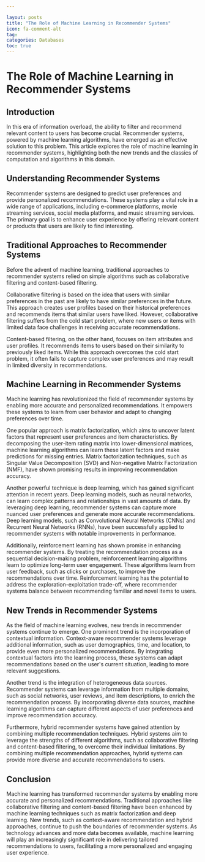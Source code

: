 ```yaml
---

layout: posts
title: "The Role of Machine Learning in Recommender Systems"
icon: fa-comment-alt
tag:      
categories: Databases
toc: true
---
```




# The Role of Machine Learning in Recommender Systems

## Introduction
In this era of information overload, the ability to filter and recommend relevant content to users has become crucial. Recommender systems, powered by machine learning algorithms, have emerged as an effective solution to this problem. This article explores the role of machine learning in recommender systems, highlighting both the new trends and the classics of computation and algorithms in this domain.

## Understanding Recommender Systems
Recommender systems are designed to predict user preferences and provide personalized recommendations. These systems play a vital role in a wide range of applications, including e-commerce platforms, movie streaming services, social media platforms, and music streaming services. The primary goal is to enhance user experience by offering relevant content or products that users are likely to find interesting.

## Traditional Approaches to Recommender Systems
Before the advent of machine learning, traditional approaches to recommender systems relied on simple algorithms such as collaborative filtering and content-based filtering.

Collaborative filtering is based on the idea that users with similar preferences in the past are likely to have similar preferences in the future. This approach creates user profiles based on their historical preferences and recommends items that similar users have liked. However, collaborative filtering suffers from the cold start problem, where new users or items with limited data face challenges in receiving accurate recommendations.

Content-based filtering, on the other hand, focuses on item attributes and user profiles. It recommends items to users based on their similarity to previously liked items. While this approach overcomes the cold start problem, it often fails to capture complex user preferences and may result in limited diversity in recommendations.

## Machine Learning in Recommender Systems
Machine learning has revolutionized the field of recommender systems by enabling more accurate and personalized recommendations. It empowers these systems to learn from user behavior and adapt to changing preferences over time.

One popular approach is matrix factorization, which aims to uncover latent factors that represent user preferences and item characteristics. By decomposing the user-item rating matrix into lower-dimensional matrices, machine learning algorithms can learn these latent factors and make predictions for missing entries. Matrix factorization techniques, such as Singular Value Decomposition (SVD) and Non-negative Matrix Factorization (NMF), have shown promising results in improving recommendation accuracy.

Another powerful technique is deep learning, which has gained significant attention in recent years. Deep learning models, such as neural networks, can learn complex patterns and relationships in vast amounts of data. By leveraging deep learning, recommender systems can capture more nuanced user preferences and generate more accurate recommendations. Deep learning models, such as Convolutional Neural Networks (CNNs) and Recurrent Neural Networks (RNNs), have been successfully applied to recommender systems with notable improvements in performance.

Additionally, reinforcement learning has shown promise in enhancing recommender systems. By treating the recommendation process as a sequential decision-making problem, reinforcement learning algorithms learn to optimize long-term user engagement. These algorithms learn from user feedback, such as clicks or purchases, to improve the recommendations over time. Reinforcement learning has the potential to address the exploration-exploitation trade-off, where recommender systems balance between recommending familiar and novel items to users.

## New Trends in Recommender Systems
As the field of machine learning evolves, new trends in recommender systems continue to emerge. One prominent trend is the incorporation of contextual information. Context-aware recommender systems leverage additional information, such as user demographics, time, and location, to provide even more personalized recommendations. By integrating contextual factors into the learning process, these systems can adapt recommendations based on the user's current situation, leading to more relevant suggestions.

Another trend is the integration of heterogeneous data sources. Recommender systems can leverage information from multiple domains, such as social networks, user reviews, and item descriptions, to enrich the recommendation process. By incorporating diverse data sources, machine learning algorithms can capture different aspects of user preferences and improve recommendation accuracy.

Furthermore, hybrid recommender systems have gained attention by combining multiple recommendation techniques. Hybrid systems aim to leverage the strengths of different algorithms, such as collaborative filtering and content-based filtering, to overcome their individual limitations. By combining multiple recommendation approaches, hybrid systems can provide more diverse and accurate recommendations to users.

## Conclusion
Machine learning has transformed recommender systems by enabling more accurate and personalized recommendations. Traditional approaches like collaborative filtering and content-based filtering have been enhanced by machine learning techniques such as matrix factorization and deep learning. New trends, such as context-aware recommendation and hybrid approaches, continue to push the boundaries of recommender systems. As technology advances and more data becomes available, machine learning will play an increasingly significant role in delivering tailored recommendations to users, facilitating a more personalized and engaging user experience.